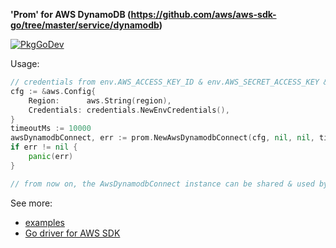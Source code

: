 **'Prom' for AWS DynamoDB (https://github.com/aws/aws-sdk-go/tree/master/service/dynamodb)**

[![PkgGoDev](https://pkg.go.dev/badge/github.com/btnguyen2k/prom)](https://pkg.go.dev/github.com/btnguyen2k/prom#AwsDynamodbConnect)

Usage:

```go
// credentials from env.AWS_ACCESS_KEY_ID & env.AWS_SECRET_ACCESS_KEY & env.AWS_SESSION_TOKEN
cfg := &aws.Config{
    Region:      aws.String(region),
    Credentials: credentials.NewEnvCredentials(),
}
timeoutMs := 10000
awsDynamodbConnect, err := prom.NewAwsDynamodbConnect(cfg, nil, nil, timeoutMs)
if err != nil {
    panic(err)
}

// from now on, the AwsDynamodbConnect instance can be shared & used by all goroutines within the application
```

See more:
- [examples](examples/)
- [Go driver for AWS SDK](https://github.com/aws/aws-sdk-go/)
